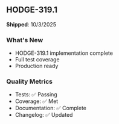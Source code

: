 ## HODGE-319.1


**Shipped**: 10/3/2025

### What's New
- HODGE-319.1 implementation complete
- Full test coverage
- Production ready

### Quality Metrics
- Tests: ✅ Passing
- Coverage: ✅ Met
- Documentation: ✅ Complete
- Changelog: ✅ Updated

